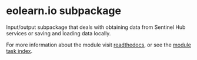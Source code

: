 # eolearn.io subpackage

Input/output subpackage that deals with obtaining data from Sentinel Hub services or saving and loading data locally.

For more information about the module visit [readthedocs](https://eo-learn.readthedocs.io/en/latest/reference/eolearn.io.html), or see the [module task index](https://eo-learn.readthedocs.io/en/latest/eotasks.html#io).
